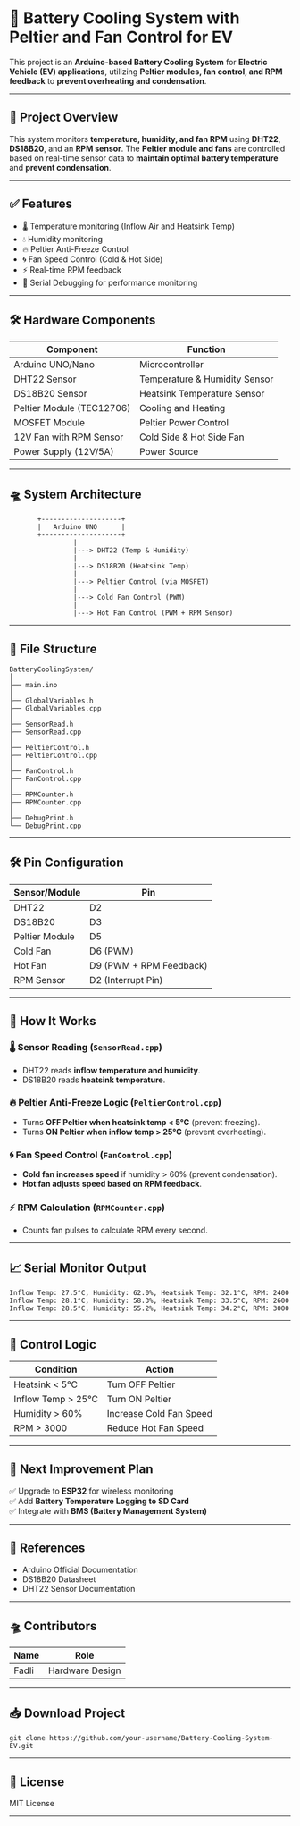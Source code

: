 # 🚗 Battery Cooling System with Peltier and Fan Control for EV

This project is an **Arduino-based Battery Cooling System** for **Electric Vehicle (EV) applications**, utilizing **Peltier modules, fan control, and RPM feedback** to **prevent overheating and condensation**.

---

## 🎯 **Project Overview**
This system monitors **temperature, humidity, and fan RPM** using **DHT22**, **DS18B20**, and an **RPM sensor**. The **Peltier module and fans** are controlled based on real-time sensor data to **maintain optimal battery temperature** and **prevent condensation**.

---

## ✅ **Features**
- 🌡️ Temperature monitoring (Inflow Air and Heatsink Temp)
- 💧 Humidity monitoring
- 🔥 Peltier Anti-Freeze Control
- 🌀 Fan Speed Control (Cold & Hot Side)
- ⚡ Real-time RPM feedback
- 📡 Serial Debugging for performance monitoring

---

## 🛠️ **Hardware Components**
| Component               | Function                         |
|----------------|----------------------------|
| Arduino UNO/Nano | Microcontroller |
| DHT22 Sensor        | Temperature & Humidity Sensor |
| DS18B20 Sensor   | Heatsink Temperature Sensor |
| Peltier Module (TEC12706) | Cooling and Heating |
| MOSFET Module       | Peltier Power Control |
| 12V Fan with RPM Sensor | Cold Side & Hot Side Fan |
| Power Supply (12V/5A) | Power Source |

---

## 🛸 **System Architecture**
```
       +--------------------+
       |   Arduino UNO      |
       +--------------------+
                |
                |---> DHT22 (Temp & Humidity)
                |
                |---> DS18B20 (Heatsink Temp)
                |
                |---> Peltier Control (via MOSFET)
                |
                |---> Cold Fan Control (PWM)
                |
                |---> Hot Fan Control (PWM + RPM Sensor)
```

---

## 📂 **File Structure**
```
BatteryCoolingSystem/
│
├── main.ino
│
├── GlobalVariables.h
├── GlobalVariables.cpp
│
├── SensorRead.h
├── SensorRead.cpp
│
├── PeltierControl.h
├── PeltierControl.cpp
│
├── FanControl.h
├── FanControl.cpp
│
├── RPMCounter.h
├── RPMCounter.cpp
│
├── DebugPrint.h
└── DebugPrint.cpp
```

---

## 🛠️ **Pin Configuration**
| Sensor/Module     | Pin |
|-----------------|-----|
| DHT22                 | D2 |
| DS18B20            | D3 |
| Peltier Module    | D5 |
| Cold Fan            | D6 (PWM) |
| Hot Fan               | D9 (PWM + RPM Feedback) |
| RPM Sensor         | D2 (Interrupt Pin) |

---

## 📝 **How It Works**
### 🌡️ Sensor Reading (`SensorRead.cpp`)
- DHT22 reads **inflow temperature and humidity**.
- DS18B20 reads **heatsink temperature**.

### 🔥 Peltier Anti-Freeze Logic (`PeltierControl.cpp`)
- Turns **OFF Peltier when heatsink temp < 5°C** (prevent freezing).
- Turns **ON Peltier when inflow temp > 25°C** (prevent overheating).

### 🌀 Fan Speed Control (`FanControl.cpp`)
- **Cold fan increases speed** if humidity > 60% (prevent condensation).
- **Hot fan adjusts speed based on RPM feedback**.

### ⚡ RPM Calculation (`RPMCounter.cpp`)
- Counts fan pulses to calculate RPM every second.

---

## 📈 **Serial Monitor Output**
```
Inflow Temp: 27.5°C, Humidity: 62.0%, Heatsink Temp: 32.1°C, RPM: 2400
Inflow Temp: 28.1°C, Humidity: 58.3%, Heatsink Temp: 33.5°C, RPM: 2600
Inflow Temp: 28.5°C, Humidity: 55.2%, Heatsink Temp: 34.2°C, RPM: 3000
```

---

## 🚀 **Control Logic**
| Condition                 | Action |
|-----------------|----------------------------|
| Heatsink < 5°C        | Turn OFF Peltier |
| Inflow Temp > 25°C | Turn ON Peltier |
| Humidity > 60%      | Increase Cold Fan Speed |
| RPM > 3000             | Reduce Hot Fan Speed |

---

## 📌 **Next Improvement Plan**
✅ Upgrade to **ESP32** for wireless monitoring  
✅ Add **Battery Temperature Logging to SD Card**  
✅ Integrate with **BMS (Battery Management System)**  

---

## 📎 **References**
- Arduino Official Documentation  
- DS18B20 Datasheet  
- DHT22 Sensor Documentation  

---

## 🛸 **Contributors**
| Name                   | Role                         |
|----------------|-------------------|
| Fadli                  | Hardware Design | | Control Algorithm |


---

## 📥 **Download Project**
```
git clone https://github.com/your-username/Battery-Cooling-System-EV.git
```

---

## 📃 **License**
MIT License  

---
